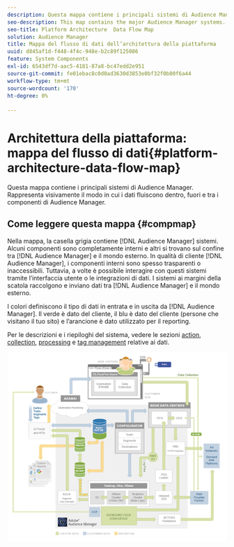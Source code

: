 ```yaml
---
description: Questa mappa contiene i principali sistemi di Audience Manager. Rappresenta visivamente il modo in cui i dati fluiscono dentro, fuori e tra i componenti di Audience Manager.
seo-description: This map contains the major Audience Manager systems. It visually represents how data flows into, out of, and among Audience Manager components.
seo-title: Platform Architecture  Data Flow Map
solution: Audience Manager
title: Mappa del flusso di dati dell’architettura della piattaforma
uuid: d845af1d-f448-4f4c-948e-b2c89f125086
feature: System Components
exl-id: 6543df7d-aac5-4181-87a8-bc47edd2e951
source-git-commit: fe01ebac8c0d0ad3630d3853e0bf32f0b00f6a44
workflow-type: tm+mt
source-wordcount: '170'
ht-degree: 0%

---
```


# Architettura della piattaforma: mappa del flusso di dati{#platform-architecture-data-flow-map}

Questa mappa contiene i principali sistemi di Audience Manager. Rappresenta visivamente il modo in cui i dati fluiscono dentro, fuori e tra i componenti di Audience Manager.

## Come leggere questa mappa {#compmap}

<!-- 

c_compmap.xml

 -->

Nella mappa, la casella grigia contiene [!DNL Audience Manager] sistemi. Alcuni componenti sono completamente interni e altri si trovano sul confine tra [!DNL Audience Manager] e il mondo esterno. In qualità di cliente [!DNL Audience Manager], i componenti interni sono spesso trasparenti o inaccessibili. Tuttavia, a volte è possibile interagire con questi sistemi tramite l’interfaccia utente o le integrazioni di dati. I sistemi ai margini della scatola raccolgono e inviano dati tra [!DNL Audience Manager] e il mondo esterno.

I colori definiscono il tipo di dati in entrata e in uscita da [!DNL Audience Manager]. Il verde è dato del cliente, il blu è dato del cliente (persone che visitano il tuo sito) e l’arancione è dato utilizzato per il reporting.

Per le descrizioni e i riepiloghi del sistema, vedere le sezioni [action](../../reference/system-components/components-data-action.md), [collection](../../reference/system-components/components-data-collection.md), [processing](../../reference/system-components/components-data-processing.md) e [tag management](../../reference/system-components/components-tag-management.md) relative ai dati.

![](assets/flowmap.png)
